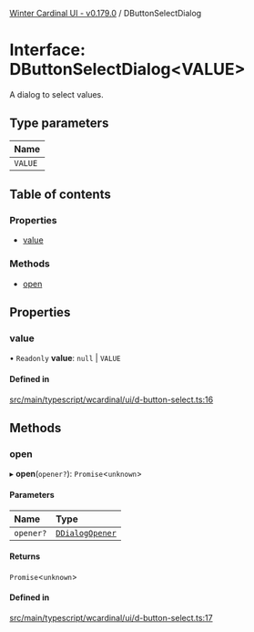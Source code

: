 [Winter Cardinal UI - v0.179.0](../index.md) / DButtonSelectDialog

# Interface: DButtonSelectDialog<VALUE\>

A dialog to select values.

## Type parameters

| Name |
| :------ |
| `VALUE` |

## Table of contents

### Properties

- [value](DButtonSelectDialog.md#value)

### Methods

- [open](DButtonSelectDialog.md#open)

## Properties

### value

• `Readonly` **value**: ``null`` \| `VALUE`

#### Defined in

[src/main/typescript/wcardinal/ui/d-button-select.ts:16](https://github.com/winter-cardinal/winter-cardinal-ui/blob/v0.179.0/src/main/typescript/wcardinal/ui/d-button-select.ts#L16)

## Methods

### open

▸ **open**(`opener?`): `Promise`<`unknown`\>

#### Parameters

| Name | Type |
| :------ | :------ |
| `opener?` | [`DDialogOpener`](DDialogOpener.md) |

#### Returns

`Promise`<`unknown`\>

#### Defined in

[src/main/typescript/wcardinal/ui/d-button-select.ts:17](https://github.com/winter-cardinal/winter-cardinal-ui/blob/v0.179.0/src/main/typescript/wcardinal/ui/d-button-select.ts#L17)

